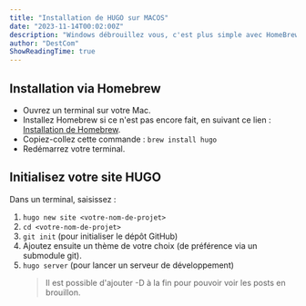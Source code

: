 ```yaml
---
title: "Installation de HUGO sur MACOS"
date: "2023-11-14T00:02:00Z"
description: "Windows débrouillez vous, c'est plus simple avec HomeBrew."
author: "DestCom"
ShowReadingTime: true
---
```


## Installation via Homebrew

- Ouvrez un terminal sur votre Mac.
- Installez Homebrew si ce n'est pas encore fait, en suivant ce lien : [Installation de Homebrew](https://brew.sh/).
- Copiez-collez cette commande :
  `brew install hugo`
- Redémarrez votre terminal.

## Initialisez votre site HUGO

Dans un terminal, saisissez :

1. `hugo new site <votre-nom-de-projet>`
2. `cd <votre-nom-de-projet>`
3. `git init` (pour initialiser le dépôt GitHub)
4. Ajoutez ensuite un thème de votre choix (de préférence via un submodule git).
5. `hugo server` (pour lancer un serveur de développement)
   > Il est possible d'ajouter -D à la fin pour pouvoir voir les posts en brouillon.
